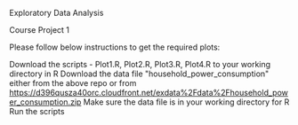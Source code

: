 Exploratory Data Analysis

Course Project 1

Please follow below instructions to get the required plots:

Download the scripts - Plot1.R, Plot2.R, Plot3.R, Plot4.R to your working directory in R
Download the data file "household_power_consumption" either from the above repo or from https://d396qusza40orc.cloudfront.net/exdata%2Fdata%2Fhousehold_power_consumption.zip
Make sure the data file is in your working directory for R
Run the scripts
